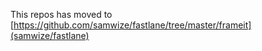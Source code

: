 This repos has moved to [https://github.com/samwize/fastlane/tree/master/frameit](samwize/fastlane)
